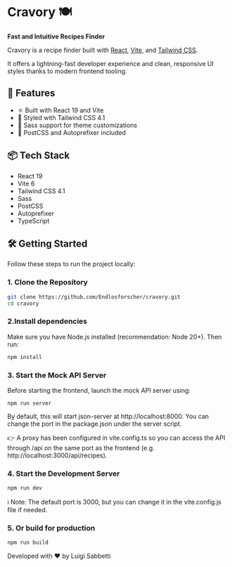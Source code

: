 # Cravory 🍽️  
**Fast and Intuitive Recipes Finder**

Cravory is a recipe finder built with [React](https://react.dev/), [Vite](https://vitejs.dev/), and [Tailwind CSS](https://tailwindcss.com/).  

It offers a lightning-fast developer experience and clean, responsive UI styles thanks to modern frontend tooling.

## 🚀 Features

- ⚛️ Built with React 19 and Vite
- 🎨 Styled with Tailwind CSS 4.1
- 💨 Sass support for theme customizations
- 🧩 PostCSS and Autoprefixer included

## 📦 Tech Stack

- React 19
- Vite 6
- Tailwind CSS 4.1
- Sass
- PostCSS
- Autoprefixer
- TypeScript

## 🛠️ Getting Started

Follow these steps to run the project locally:

### 1. Clone the Repository

```bash
git clone https://github.com/Endlosforscher/cravory.git
cd cravory
```

### 2.Install dependencies
Make sure you have Node.js installed (recommendation: Node 20+).
Then run:

```bash
npm install
```

### 3. Start the Mock API Server
Before starting the frontend, launch the mock API server using:
```
npm run server
```

By default, this will start json-server at http://localhost:8000.
You can change the port in the package.json under the server script.

👉 A proxy has been configured in vite.config.ts so you can access the API through /api on the same port as the frontend (e.g. http://localhost:3000/api/recipes).

### 4. Start the Development Server
```bash
npm run dev
```

ℹ️ Note: The default port is 3000, but you can change it in the vite.config.js file if needed.

### 5. Or build for production
```bash
npm run build
```

Developed with ❤️ by Luigi Sabbetti